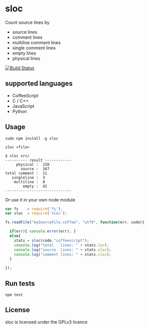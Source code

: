 # sloc

Count source lines by

- source lines
- comment lines
- multiline comment lines
- single comment lines
- empty lines
- physical lines

[![Build Status](https://secure.travis-ci.org/flosse/sloc.png)](http://travis-ci.org/flosse/sloc)

## supported languages

- CoffeeScript
- C / C++
- JavaScript
- Python

## Usage

```
sudo npm install -g sloc
```

```
sloc <file>
```

    $ sloc src/
    ---------- result ------------
         physical :  220
           source :  167
    total comment :  11
       singleline :  3
        multiline :  8
            empty :  42
    ------------------------------

Or use it in your own node module

```javascript
var fs    = require('fs');
var sloc  = require('sloc');

fs.readFile("mySourceFile.coffee", "utf8", function(err, code){

  if(err){ console.error(err); }
  else{
    stats = sloc(code,"coffeescript");
    console.log("total   lines: " + stats.loc);
    console.log("source  lines: " + stats.sloc);
    console.log("comment lines: " + stats.cloc);
  }

});
```

## Run tests

    npm test

## License

sloc is licensed under the GPLv3 licence
